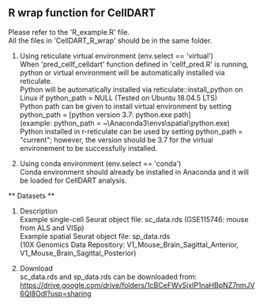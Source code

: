 ## R wrap function for CellDART
  Please refer to the 'R_example.R' file.  
  All the files in 'CellDART_R_wrap' should be in the same folder.  
  
  1. Using reticulate virtual environment (env.select == 'virtual')  
  When 'pred_cellf_celldart' function defined in 'cellf_pred.R' is running, python or virtual environment will be automatically installed via reticulate.  
  Python will be automatically installed via reticulate::install_python on Linux if python_path = NULL (Tested on Ubuntu 18.04.5 LTS)  
  Python path can be given to install virtual environment by setting python_path = [python version 3.7: python.exe path]  
  (example: python_path = ~\\Anaconda3\\envs\\spatial\\python.exe)  
  Python installed in r-reticulate can be used by setting python_path = "current"; however, the version should be 3.7 for the virtual environement to be successfully installed.  
  
  2. Using conda environment (env.select == 'conda')  
  Conda environment should already be installed in Anaconda and it will be loaded for CellDART analysis.  

  ** Datasets **
  1. Description  
  Example single-cell Seurat object file: sc_data.rds (GSE115746: mouse from ALS and VISp)  
  Example spatial Seurat object file: sp_data.rds  
  (10X Genomics Data Repository: V1_Mouse_Brain_Sagittal_Anterior, V1_Mouse_Brain_Sagittal_Posterior)  
  
  2. Download  
  sc_data.rds and sp_data.rds can be downloaded from:  
  https://drive.google.com/drive/folders/1cBCeFWvSjxIP1naHBpNZ7nmJV6Ql8OdI?usp=sharing

